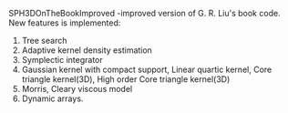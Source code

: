 SPH3DOnTheBookImproved -improved version of G. R. Liu's book code.
New features is implemented:
1. Tree search
2. Adaptive kernel density estimation
3. Symplectic integrator
4. Gaussian kernel with compact support, Linear quartic kernel, Core triangle kernel(3D), High order Core triangle kernel(3D)
5. Morris, Cleary   viscous model
6. Dynamic arrays.

